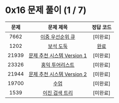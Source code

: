 # 0x16 문제 풀이 (1 / 7)

| 문제 | 문제 제목 | 정답 코드 |
| :--: | :--: | :--: |
| 7662 | [이중 우선순위 큐](https://www.acmicpc.net/problem/7662) | [미완료] |
| 1202 | [보석 도둑](https://www.acmicpc.net/problem/1202) | [완료](./solutions/1202.cpp) |
| 21939 | [문제 추천 시스템 Version 1](https://www.acmicpc.net/problem/21939) | [미완료] |
| 23326 | [홍익 투어리스트](https://www.acmicpc.net/problem/23326) | [미완료] |
| 21944 | [문제 추천 시스템 Version 2](https://www.acmicpc.net/problem/21944) | [미완료] |
| 19700 | [수업](https://www.acmicpc.net/problem/19700) | [미완료] |
| 1539 | [이진 검색 트리](https://www.acmicpc.net/problem/1539) | [미완료] |

